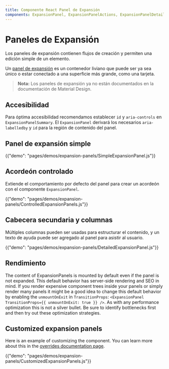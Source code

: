 ```yaml
---
title: Componente React Panel de Expansión
components: ExpansionPanel, ExpansionPanelActions, ExpansionPanelDetails, ExpansionPanelSummary
---
```


# Paneles de Expansión

<p class="description">Los paneles de expansión contienen flujos de creación y permiten una edición simple de un elemento.</p>

Un [panel de expansión](https://material.io/archive/guidelines/components/expansion-panels.html) es un contenedor liviano que puede ser ya sea único o estar conectado a una superficie más grande, como una tarjeta.

> **Nota:** Los paneles de expansión ya no están documentados en la documentación de Material Design.

## Accesibilidad

Para óptima accesibilidad recomendamos establecer `id` y `aria-controls` en `ExpansionPanelSummary`. El `ExpansionPanel` derivará los necesarios `aria-labelledby` y `id` para la región de contenido del panel.

## Panel de expansión simple

{{"demo": "pages/demos/expansion-panels/SimpleExpansionPanel.js"}}

## Acordeón controlado

Extiende el comportamiento por defecto del panel para crear un acordeón con el componente `ExpansionPanel`.

{{"demo": "pages/demos/expansion-panels/ControlledExpansionPanels.js"}}

## Cabecera secundaria y columnas

Múltiples columnas pueden ser usadas para estructurar el contenido, y un texto de ayuda puede ser agregado al panel para asistir al usuario.

{{"demo": "pages/demos/expansion-panels/DetailedExpansionPanel.js"}}

## Rendimiento

The content of ExpansionPanels is mounted by default even if the panel is not expanded. This default behavior has server-side rendering and SEO in mind. If you render expensive component trees inside your panels or simply render many panels it might be a good idea to change this default behavior by enabling the `unmountOnExit` in `TransitionProps`: `<ExpansionPanel TransitionProps={{ unmountOnExit: true }} />`. As with any performance optimization this is not a silver bullet. Be sure to identify bottlenecks first and then try out these optimization strategies.

## Customized expansion panels

Here is an example of customizing the component. You can learn more about this in the [overrides documentation page](/customization/overrides/).

{{"demo": "pages/demos/expansion-panels/CustomizedExpansionPanels.js"}}